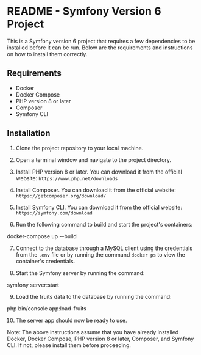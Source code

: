 # README - Symfony Version 6 Project

This is a Symfony version 6 project that requires a few dependencies to be installed before it can be run. Below are the requirements and instructions on how to install them correctly.

## Requirements

* Docker
* Docker Compose
* PHP version 8 or later
* Composer
* Symfony CLI

## Installation

1. Clone the project repository to your local machine.

2. Open a terminal window and navigate to the project directory.

3. Install PHP version 8 or later. You can download it from the official website: `https://www.php.net/downloads`

4. Install Composer. You can download it from the official website: `https://getcomposer.org/download/`

5. Install Symfony CLI. You can download it from the official website: `https://symfony.com/download`

6. Run the following command to build and start the project's containers:

docker-compose up --build


7. Connect to the database through a MySQL client using the credentials from the `.env` file or by running the command `docker ps` to view the container's credentials.

8. Start the Symfony server by running the command:

symfony server:start


9. Load the fruits data to the database by running the command:

php bin/console app:load-fruits


10. The server app should now be ready to use.

Note: The above instructions assume that you have already installed Docker, Docker Compose, PHP version 8 or later, Composer, and Symfony CLI. If not, please install them before proceeding.

